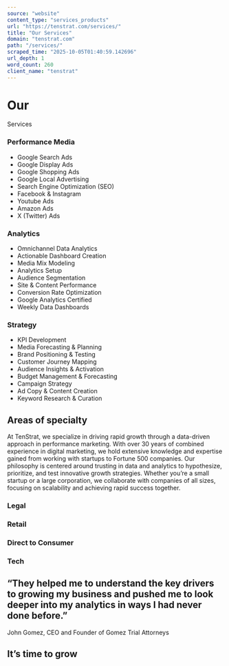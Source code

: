 ```yaml
---
source: "website"
content_type: "services_products"
url: "https://tenstrat.com/services/"
title: "Our Services"
domain: "tenstrat.com"
path: "/services/"
scraped_time: "2025-10-05T01:40:59.142696"
url_depth: 1
word_count: 260
client_name: "tenstrat"
---
```


# Our  
Services

### Performance Media

*   Google Search Ads
*   Google Display Ads
*   Google Shopping Ads
*   Google Local Advertising
*   Search Engine Optimization (SEO)
*   Facebook & Instagram
*   Youtube Ads
*   Amazon Ads
*   X (Twitter) Ads

### Analytics

*   Omnichannel Data Analytics
*   Actionable Dashboard Creation
*   Media Mix Modeling
*   Analytics Setup
*   Audience Segmentation
*   Site & Content Performance
*   Conversion Rate Optimization
*   Google Analytics Certified
*   Weekly Data Dashboards

### Strategy

*   KPI Development
*   Media Forecasting & Planning
*   Brand Positioning & Testing
*   Customer Journey Mapping
*   Audience Insights & Activation
*   Budget Management & Forecasting
*   Campaign Strategy
*   Ad Copy & Content Creation
*   Keyword Research & Curation

## Areas of specialty

At TenStrat, we specialize in driving rapid growth through a data-driven approach in performance marketing. With over 30 years of combined experience in digital marketing, we hold extensive knowledge and expertise gained from working with startups to Fortune 500 companies. Our philosophy is centered around trusting in data and analytics to hypothesize, prioritize, and test innovative growth strategies. Whether you’re a small startup or a large corporation, we collaborate with companies of all sizes, focusing on scalability and achieving rapid success together.

### Legal

### Retail

### Direct to Consumer

### Tech

## “They helped me to understand the key drivers to growing my business and pushed me to look deeper into my analytics in ways I had never done before.”

John Gomez, CEO and Founder of Gomez Trial Attorneys 

## It’s time to grow